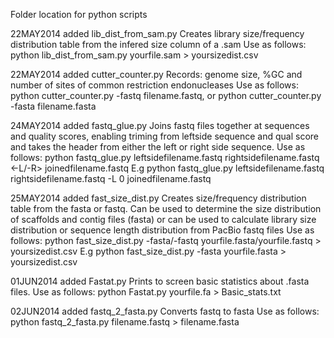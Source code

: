 Folder location for python scripts

22MAY2014 added lib_dist_from_sam.py
Creates library size/frequency distribution table from the infered size column of a .sam
Use as follows:
python lib_dist_from_sam.py yourfile.sam > yoursizedist.csv

22MAY2014 added cutter_counter.py
Records: genome size, %GC and number of sites of common restriction endonucleases
Use as follows:
python cutter_counter.py -fastq filename.fastq, or
python cutter_counter.py -fasta filename.fasta

24MAY2014 added fastq_glue.py
Joins fastq files together at sequences and quality scores, enabling triming from leftside sequence and qual score and takes the header from either the left or right side sequence.
Use as follows:
python fastq_glue.py leftsidefilename.fastq rightsidefilename.fastq <-L/-R> <trim left by interger> joinedfilename.fastq
E.g python fastq_glue.py leftsidefilename.fastq rightsidefilename.fastq -L 0 joinedfilename.fastq

25MAY2014 added fast_size_dist.py
Creates size/frequency distribution table from the fasta or fastq. Can be used to determine the size distribution of scaffolds and contig files (fasta) or can be used to calculate library size distribution or sequence length distribution from PacBio fastq files
Use as follows:
python fast_size_dist.py -fasta/-fastq yourfile.fasta/yourfile.fastq > yoursizedist.csv
E.g python fast_size_dist.py -fasta yourfile.fasta > yoursizedist.csv

01JUN2014 added Fastat.py
Prints to screen basic statistics about .fasta files.
Use as follows:
python Fastat.py yourfile.fa > Basic_stats.txt

02JUN2014 added fastq_2_fasta.py
Converts fastq to fasta
Use as follows:
python fastq_2_fasta.py filename.fastq > filename.fasta
